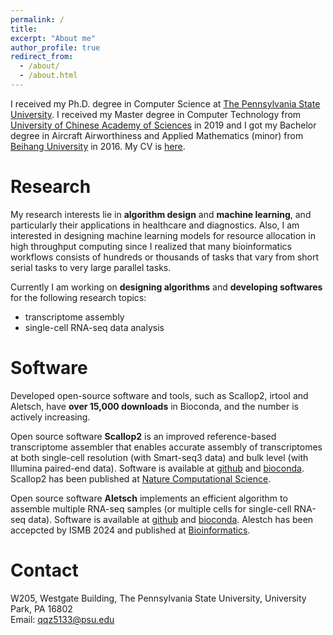 ```yaml
---
permalink: /
title: 
excerpt: "About me"
author_profile: true
redirect_from: 
  - /about/
  - /about.html
---
```


I received my Ph.D. degree in Computer Science at [The Pennsylvania State University](https://www.psu.edu/). I received my Master degree in Computer Technology from [University of Chinese Academy of Sciences](https://english.cas.cn/) in 2019 and I got my Bachelor degree in Aircraft Airworthiness and Applied Mathematics (minor) from [Beihang University](https://ev.buaa.edu.cn/) in 2016. My CV is [here](http://QiminZhang77.github.io/files/QiminZhang_CV2024.pdf).

Research
======
My research interests lie in **algorithm design** and **machine learning**, and particularly their applications in healthcare and diagnostics. Also, I am interested in designing machine learning models for resource allocation in high throughput computing since I realized that many bioinformatics workflows consists of hundreds or thousands of tasks that vary from short serial tasks to very large parallel tasks. 

Currently I am working on **designing algorithms** and **developing softwares** for the following research topics:
- transcriptome assembly
- single-cell RNA-seq data analysis 

Software
======
Developed open-source software and tools, such as Scallop2, irtool and Aletsch, have **over 15,000 downloads** in Bioconda, and the number is actively increasing.

Open source software **Scallop2** is an improved reference-based transcriptome assembler that enables accurate assembly of transcriptomes at both single-cell resolution (with Smart-seq3 data) and bulk level (with Illumina paired-end data). Software is available at [github](https://github.com/Shao-Group/scallop2) and [bioconda](https://anaconda.org/bioconda/scallop2). Scallop2 has been published at [Nature Computational Science](https://rdcu.be/cJ0Oa). 

Open source software **Aletsch** implements an efficient algorithm to assemble multiple RNA-seq samples (or multiple cells for single-cell RNA-seq data). Software is available at [github](https://github.com/Shao-Group/aletsch/) and [bioconda](https://anaconda.org/bioconda/aletsch). Alestch has been accepcted by ISMB 2024 and published at [Bioinformatics](https://academic.oup.com/bioinformatics/article/40/Supplement_1/i307/7700882?searchresult=1). 

Contact
======
W205, Westgate Building, The Pennsylvania State University, University Park, PA 16802 \
Email: qqz5133@psu.edu
